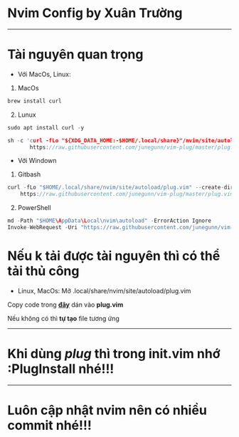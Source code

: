 # Nvim Config by Xuân Trường
---
# Tài nguyên quan trọng
- Với MacOs, Linux:
1. MacOs
```c
brew install curl
```
2. Lunux
```c
sudo apt install curl -y
```
```c
sh -c 'curl -fLo "${XDG_DATA_HOME:-$HOME/.local/share}"/nvim/site/autoload/plug.vim --create-dirs \
       https://raw.githubusercontent.com/junegunn/vim-plug/master/plug.vim'
```
- Với Windown
1. Gitbash
```c
curl -fLo "$HOME/.local/share/nvim/site/autoload/plug.vim" --create-dirs \
    https://raw.githubusercontent.com/junegunn/vim-plug/master/plug.vim
```
2. PowerShell
```c
md -Path "$HOME\AppData\Local\nvim\autoload" -ErrorAction Ignore
Invoke-WebRequest -Uri "https://raw.githubusercontent.com/junegunn/vim-plug/master/plug.vim" -OutFile "$HOME\AppData\Local\nvim\autoload\plug.vim"
```
# Nếu k tải được tài nguyên thì có thể tải thủ công
- Linux, MacOs:
Mở .local/share/nvim/site/autoload/plug.vim

Copy code trong [**đây**](https://raw.githubusercontent.com/junegunn/vim-plug/master/plug.vim) dán vào **plug.vim**

Nếu không có thì **tự tạo** file tương ứng

---
# Khi dùng *plug* thì trong **init.vim** nhớ **:PlugInstall** nhé!!!
---
# Luôn cập nhật nvim nên có nhiều commit nhé!!!

